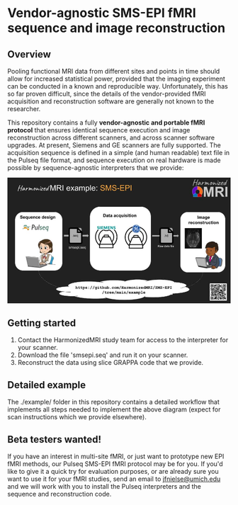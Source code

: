 # Vendor-agnostic SMS-EPI fMRI sequence and image reconstruction

## Overview
Pooling functional MRI data from different sites and points in time 
should allow for increased statistical power, 
provided that the imaging experiment can be conducted in a known and reproducible way. 
Unfortunately, this has so far proven difficult, 
since the details of the vendor-provided fMRI acquisition and reconstruction software 
are generally not known to the researcher.

This repository contains a fully **vendor-agnostic and portable fMRI protocol**
that ensures identical sequence execution and image reconstruction across different scanners, 
and across scanner software upgrades. 
At present, Siemens and GE scanners are fully supported.
The acquisition sequence is defined in a simple (and human readable) text file in the Pulseq file format, 
and sequence execution on real hardware is made possible by sequence-agnostic interpreters that we provide:

![HarmonizedMRI](figs/hmri.jpg)


## Getting started

1. Contact the HarmonizedMRI study team for access to the interpreter for your scanner.
2. Download the file 'smsepi.seq' and run it on your scanner.
3. Reconstruct the data using slice GRAPPA code that we provide.


## Detailed example

The ./example/ folder in this repository contains a detailed workflow 
that implements all steps needed to implement the above diagram 
(expect for scan instructions which we provide elsewhere).


## Beta testers wanted!

If you have an interest in multi-site fMRI, or just want to prototype new EPI fMRI methods,
our Pulseq SMS-EPI fMRI protocol may be for you.
If you'd like to give it a quick try for evaluation purposes, 
or are already sure you want to use it for your fMRI studies, 
send an email to jfnielse@umich.edu and we will work with you
to install the Pulseq interpreters and the sequence and reconstruction code.


